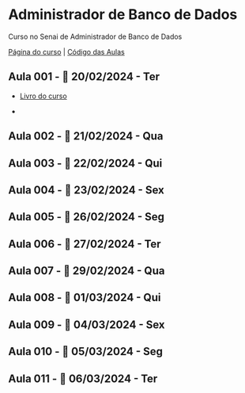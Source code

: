 
# Administrador de Banco de Dados
Curso no Senai de Administrador de Banco de Dados

[Página do curso](https://sistemafibra.org.br/senai/custom/inovatech/index.php#)
 | [Código das Aulas](https://drive.google.com/drive/folders/1SBetwEQKxlasAd-UDQrnkttZgf4RRoEI)

## Aula 001 - 📅 20/02/2024 - Ter

- [Livro do curso](https://estantedelivros.senai.br/share/1XIATE6Jfo0MXUS7r8a9CGqL323ctB5-X)

-

## Aula 002 - 📅 21/02/2024 - Qua
## Aula 003 - 📅 22/02/2024 - Qui
## Aula 004 - 📅 23/02/2024 - Sex
## Aula 005 - 📅 26/02/2024 - Seg
## Aula 006 - 📅 27/02/2024 - Ter
## Aula 007 - 📅 29/02/2024 - Qua
## Aula 008 - 📅 01/03/2024 - Qui
## Aula 009 - 📅 04/03/2024 - Sex
## Aula 010 - 📅 05/03/2024 - Seg
## Aula 011 - 📅 06/03/2024 - Ter
